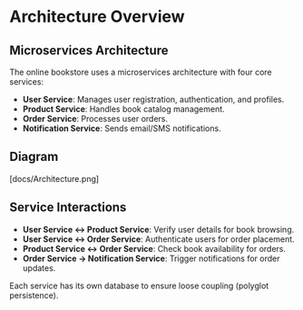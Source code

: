 # Architecture Overview

## Microservices Architecture
The online bookstore uses a microservices architecture with four core services:
- **User Service**: Manages user registration, authentication, and profiles.
- **Product Service**: Handles book catalog management.
- **Order Service**: Processes user orders.
- **Notification Service**: Sends email/SMS notifications.

## Diagram
[docs/Architecture.png]

## Service Interactions
- **User Service ↔ Product Service**: Verify user details for book browsing.
- **User Service ↔ Order Service**: Authenticate users for order placement.
- **Product Service ↔ Order Service**: Check book availability for orders.
- **Order Service → Notification Service**: Trigger notifications for order updates.

Each service has its own database to ensure loose coupling (polyglot persistence).